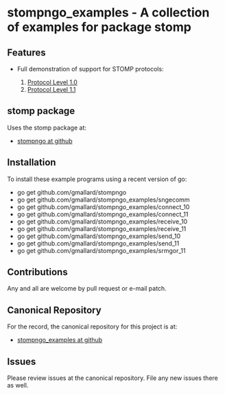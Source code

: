 # stompngo_examples - A collection of examples for package stomp #

## Features ##

* Full demonstration of support for STOMP protocols:

    1. [Protocol Level 1.0](http://stomp.github.com/stomp-specification-1.0.html)
    2. [Protocol Level 1.1](http://stomp.github.com/stomp-specification-1.1.html)

## stomp package ##

Uses the stomp package at:

* [stompngo at github](https://github.com/gmallard/stompngo)

## Installation ##

To install these example programs using a recent version of go:

* go get  github.com/gmallard/stompngo
* go get  github.com/gmallard/stompngo_examples/sngecomm
* go get  github.com/gmallard/stompngo_examples/connect_10
* go get  github.com/gmallard/stompngo_examples/connect_11
* go get  github.com/gmallard/stompngo_examples/receive_10
* go get  github.com/gmallard/stompngo_examples/receive_11
* go get  github.com/gmallard/stompngo_examples/send_10
* go get  github.com/gmallard/stompngo_examples/send_11
* go get  github.com/gmallard/stompngo_examples/srmgor_11

## Contributions ##

Any and all are welcome by pull request or e-mail patch.

## Canonical Repository ##

For the record, the canonical repository for this project is at:

* [stompngo_examples at github](https://github.com/gmallard/stompngo_examples)

## Issues ##

Please review issues at the canonical repository.  File any new issues there as
well.


